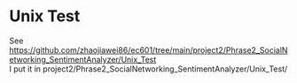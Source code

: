 # Unix Test
See https://github.com/zhaojiawei86/ec601/tree/main/project2/Phrase2_SocialNetworking_SentimentAnalyzer/Unix_Test  
I put it in project2/Phrase2_SocialNetworking_SentimentAnalyzer/Unix_Test/

